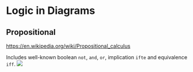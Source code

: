 # Logic in Diagrams

## Propositional
https://en.wikipedia.org/wiki/Propositional_calculus

Includes well-known boolean `not`, `and`, `or`, implication `ifte` and equivalence `iff`.
![](propositional.jpg)
